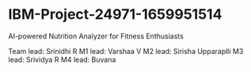 # IBM-Project-24971-1659951514
AI-powered Nutrition Analyzer for Fitness Enthusiasts

Team lead: Srinidhi R
M1 lead: Varshaa V
M2 lead: Sirisha Upparaplli
M3 lead: Srividya R
M4 lead: Buvana
